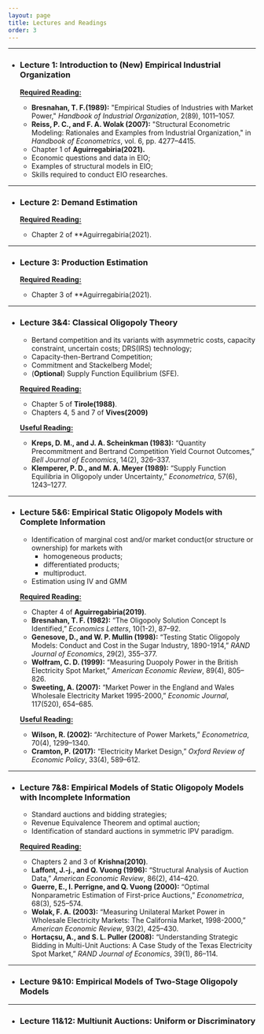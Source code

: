 ```yaml
---
layout: page
title: Lectures and Readings
order: 3
---
```

***

- ### Lecture 1: Introduction to (New) Empirical Industrial Organization

    <span style="border-bottom:1.5px solid">**Required Reading:** </span>  
     - **Bresnahan, T. F.(1989):** "Empirical Studies of Industries with Market Power," *Handbook of Industrial Organization*, 2(89), 1011–1057.  
     - **Reiss, P. C., and F. A. Wolak (2007):** "Structural Econometric Modeling: Rationales and Examples from Industrial Organization," in *Handbook of Econometrics*, vol. 6, pp. 4277–4415.  
     - Chapter 1 of **Aguirregabiria(2021).**
     
    * Economic questions and data in EIO;  
    * Examples of structural models in EIO;  
    * Skills required to conduct EIO researches.

***

- ### Lecture 2: Demand Estimation  

    <span style="border-bottom:1.5px solid">**Required Reading:** </span>  
    - Chapter 2 of **Aguirregabiria(2021).

***

- ### Lecture 3: Production Estimation

    <span style="border-bottom:1.5px solid">**Required Reading:** </span>  
    - Chapter 3 of **Aguirregabiria(2021).

***

- ### Lecture 3&4: Classical Oligopoly Theory  

    * Bertand competition and its variants with asymmetric costs, capacity constraint, uncertain costs; DRS(IRS) technology;  
    * Capacity-then-Bertrand Competition;  
    * Commitment and Stackelberg Model;  
    * (**Optional**) Supply Function Equilibrium (SFE).  

    <span style="border-bottom:1.5px solid">**Required Reading:** </span>  
    - Chapter 5 of **Tirole(1988)**.  
    - Chapters 4, 5 and 7 of **Vives(2009)**  

    <span style="border-bottom:1.5px solid">**Useful Reading:** </span>  
    - **Kreps, D. M., and J. A. Scheinkman (1983):** “Quantity Precommitment and Bertrand Competition Yield Cournot Outcomes,” *Bell Journal of Economics*, 14(2), 326–337.  
    - **Klemperer, P. D., and M. A. Meyer (1989):** “Supply Function Equilibria in Oligopoly under Uncertainty,” *Econometrica*, 57(6), 1243–1277.  

***

- ### Lecture 5&6: Empirical Static Oligopoly Models with Complete Information  

    * Identification of marginal cost and/or market conduct(or structure or ownership) for markets with
      - homogeneous products;  
      - differentiated products;  
      - multiproduct.  
    * Estimation using IV and GMM  

    <span style="border-bottom:1.5px solid">**Required Reading:** </span>  
    - Chapter 4 of **Aguirregabiria(2019)**.  
    - **Bresnahan, T. F. (1982):** “The Oligopoly Solution Concept Is Identified,” *Economics Letters*, 10(1-2), 87–92.  
    - **Genesove, D., and W. P. Mullin (1998):** “Testing Static Oligopoly Models: Conduct and Cost in the Sugar Industry, 1890-1914,” *RAND Journal of Economics*, 29(2), 355–377.  
    - **Wolfram, C. D. (1999):** “Measuring Duopoly Power in the British Electricity Spot Market,” *American Economic Review*, 89(4), 805–826.  
    - **Sweeting, A. (2007):** “Market Power in the England and Wales Wholesale Electricity Market 1995-2000,” *Economic Journal*, 117(520), 654–685.  

    <span style="border-bottom:1.5px solid">**Useful Reading:** </span>  
    - **Wilson, R. (2002):** “Architecture of Power Markets,” *Econometrica*, 70(4), 1299–1340.  
    - **Cramton, P. (2017):** “Electricity Market Design,” *Oxford Review of Economic Policy*, 33(4), 589–612.  

***

- ### Lecture 7&8: Empirical Models of Static Oligopoly Models with Incomplete Information  

    * Standard auctions and bidding strategies;  
    * Revenue Equivalence Theorem and optimal auction;  
    * Identification of standard auctions in symmetric IPV paradigm.  

    <span style="border-bottom:1.5px solid">**Required Reading:** </span>   
    - Chapters 2 and 3 of **Krishna(2010)**.  
    - **Laffont, J.-j., and Q. Vuong (1996):** “Structural Analysis of Auction Data,” *American Economic Review*, 86(2), 414–420.  
    - **Guerre, E., I. Perrigne, and Q. Vuong (2000):** “Optimal Nonparametric Estimation of First-price Auctions,” *Econometrica*, 68(3), 525–574.  
    - **Wolak, F. A. (2003):** “Measuring Unilateral Market Power in Wholesale Electricity Markets: The California Market, 1998-2000,” *American Economic Review*, 93(2), 425–430.  
    - **Hortaçsu, A., and S. L. Puller (2008):** “Understanding Strategic Bidding in Multi-Unit Auctions: A Case Study of the Texas Electricity Spot Market,” *RAND Journal of Economics*, 39(1), 86–114.  

***

- ### Lecture 9&10: Empirical Models of Two-Stage Oligopoly Models  

***

- ### Lecture 11&12: Multiunit Auctions: Uniform or Discriminatory



  

